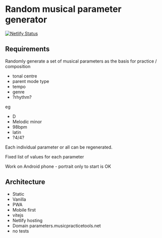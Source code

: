 # Random musical parameter generator

[![Netlify Status](https://api.netlify.com/api/v1/badges/8fc41265-496f-42ab-8bc3-dd35a5b7f885/deploy-status)](https://app.netlify.com/sites/musical-parameters/deploys)

## Requirements

Randomly generate a set of musical parameters as the basis for practice / composition

- tonal centre
- parent mode type
- tempo
- genre
- ?rhythm?

eg

- D
- Melodic minor
- 98bpm
- latin
- ?4/4?

Each individual parameter or all can be regenerated.

Fixed list of values for each parameter

Work on Android phone - portrait only to start is OK

## Architecture

- Static
- Vanilla
- PWA
- Mobile first
- vitejs
- Netlify hosting
- Domain parameters.musicpracticetools.net
- no tests
